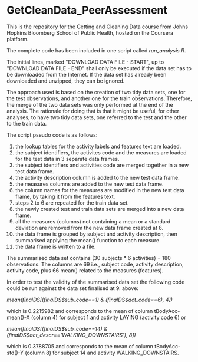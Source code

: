 # GetCleanData_PeerAssessment
This is the repository for the Getting and Cleaning Data course from Johns Hopkins Bloomberg School of Public Health, hosted on the Coursera platform.

The complete code has been included in one script called _run_analysis.R_.

The initial lines, marked "DOWNLOAD DATA FILE - START", up to "DOWNLOAD DATA FILE - END" shall only be executed if the data set has to be downloaded from the Internet. If the data set has already been downloaded and unzipped, they can be ignored.

The approach used is based on the creation of two tidy data sets, one for the test observations, and another one for the train observations. Therefore, the merge of the two data sets was only performed at the end of the analysis. The rationale for doing that is that it might be useful, for other analyses, to have two tidy data sets, one referred to the test and the other to the train data.

The script pseudo code is as follows:

1. the lookup tables for the activity labels and features text are loaded.
2. the subject identifiers, the activites code and the measures are loaded for the test data in 3 separate data frames.
3. the subject identifiers and activities code are merged together in a new test data frame.
4. the activity description column is added to the new test data frame.
5. the measures columns are added to the new test data frame.
6. the column names for the measures are modified in the new test data frame, by taking it from the features text.
7. steps 2 to 6 are repeated for the train data set.
8. the newly created test and train data sets are merged into a new data frame.
9. all the measures (columns) not containing a mean or a standard deviation are removed from the new data frame created at 8.
10. the data frame is grouped by subject and activity description, then summarised applying the mean() function to each measure.
11. the data frame is written to a file.

The summarised data set contains (30 subjects * 6 activities) = 180 observations.
The columns are 69 i.e., subject code, activity description, activity code, plus 66 mean() related to the measures (features).

In order to test the validity of the summarised data set the following code could be run against the data set finalised at 9. above:

_mean(finalDS[(finalDS$sub_code==1) & (finalDS$act_code==6), 4])_

which is 0.2215982 and corresponds to the mean of column tBodyAcc-mean()-X (column 4) for subject 1 and activity LAYING (activity code 6) or

_mean(finalDS[(finalDS$sub_code==14) & (finalDS$act_descr=='WALKING_DOWNSTAIRS'), 8])_

which is 0.3788705 and corresponds to the mean of column tBodyAcc-std()-Y (column 8) for subject 14 and activity WALKING_DOWNSTAIRS.







